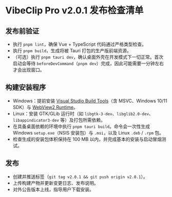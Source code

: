 # VibeClip Pro v2.0.1 发布检查清单

## 发布前验证
- 执行 `pnpm lint`，确保 Vue + TypeScript 代码通过严格类型检查。
- 执行 `pnpm build`，生成将被 Tauri 打包的生产版前端资源。
- （可选）执行 `pnpm tauri dev`，确认桌面外壳在开发模式下一切正常。首次启动会等待 `beforeDevCommand`（`pnpm dev`）完成，因此可能需要一分钟左右才会出现窗口。

## 构建安装程序
- Windows：提前安装 [Visual Studio Build Tools](https://visualstudio.microsoft.com/visual-cpp-build-tools/)（含 MSVC、Windows 10/11 SDK）与 [WebView2 Runtime](https://developer.microsoft.com/microsoft-edge/webview2/)。
- Linux：安装 GTK/GLib 运行时（如 `libgtk-3-dev`、`libglib2.0-dev`、`libappindicator3-dev` 等）及打包所需依赖。
- 在具备桌面依赖的环境中执行 `pnpm tauri build`。命令会一次性生成 Windows `setup.exe`（NSIS 安装包）与 `.msi`，以及 Linux `.deb` / `.rpm` 包。
- 检查生成的安装包体积保持在 100 MB 以内，并完成基本的安装与启动冒烟测试。

## 发布
- 创建并推送标签（`git tag v2.0.1 && git push origin v2.0.1`）。
- 上传构建产物并更新变更日志、发布说明。
- 对外公告版本上线，指导用户下载安装。
